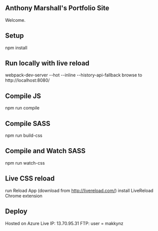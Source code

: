 Anthony Marshall's Portfolio Site
---
 
Welcome.

Setup
---

npm install


Run locally with live reload 
---
webpack-dev-server --hot --inline --history-api-fallback
browse to http://localhost:8080/


Compile JS
---
npm run compile


Compile SASS
---
npm run build-css


Compile and Watch SASS
---
npm run watch-css


Live CSS reload
---
run Reload App  (download from http://livereload.com/)
install LiveReload Chrome extension 


Deploy
---
Hosted on Azure
Live IP: 13.70.95.31
FTP:  user = makkynz